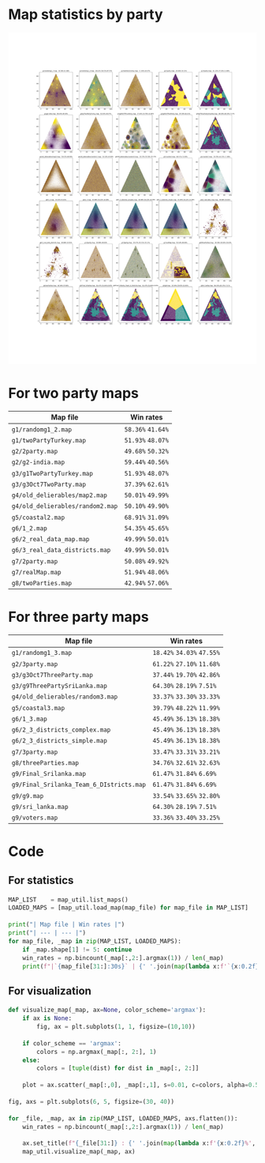 # Map statistics by party

<img src='maps_visualized.png' />

# For two party maps

| Map file | Win rates |
| --- | --- |
|`g1/randomg1_2.map             ` | `58.36%` `41.64%` |
|`g1/twoPartyTurkey.map         ` | `51.93%` `48.07%` |
|`g2/2party.map                 ` | `49.68%` `50.32%` |
|`g2/g2-india.map               ` | `59.44%` `40.56%` |
|`g3/g1TwoPartyTurkey.map       ` | `51.93%` `48.07%` |
|`g3/g3Oct7TwoParty.map         ` | `37.39%` `62.61%` |
|`g4/old_delierables/map2.map   ` | `50.01%` `49.99%` |
|`g4/old_delierables/random2.map` | `50.10%` `49.90%` |
|`g5/coastal2.map               ` | `68.91%` `31.09%` |
|`g6/1_2.map                    ` | `54.35%` `45.65%` |
|`g6/2_real_data_map.map        ` | `49.99%` `50.01%` |
|`g6/3_real_data_districts.map  ` | `49.99%` `50.01%` |
|`g7/2party.map                 ` | `50.08%` `49.92%` |
|`g7/realMap.map                ` | `51.94%` `48.06%` |
|`g8/twoParties.map             ` | `42.94%` `57.06%` |

# For three party maps

| Map file | Win rates |
| --- | --- |
|`g1/randomg1_3.map             ` | `18.42%` `34.03%` `47.55%` |
|`g2/3party.map                 ` | `61.22%` `27.10%` `11.68%` |
|`g3/g3Oct7ThreeParty.map       ` | `37.44%` `19.70%` `42.86%` |
|`g3/g9ThreePartySriLanka.map   ` | `64.30%` `28.19%` `7.51%` |
|`g4/old_delierables/random3.map` | `33.37%` `33.30%` `33.33%` |
|`g5/coastal3.map               ` | `39.79%` `48.22%` `11.99%` |
|`g6/1_3.map                    ` | `45.49%` `36.13%` `18.38%` |
|`g6/2_3_districts_complex.map  ` | `45.49%` `36.13%` `18.38%` |
|`g6/2_3_districts_simple.map   ` | `45.49%` `36.13%` `18.38%` |
|`g7/3party.map                 ` | `33.47%` `33.31%` `33.21%` |
|`g8/threeParties.map           ` | `34.76%` `32.61%` `32.63%` |
|`g9/Final_Srilanka.map         ` | `61.47%` `31.84%` `6.69%` |
|`g9/Final_Srilanka_Team_6_DIstricts.map` | `61.47%` `31.84%` `6.69%` |
|`g9/g9.map                     ` | `33.54%` `33.65%` `32.80%` |
|`g9/sri_lanka.map              ` | `64.30%` `28.19%` `7.51%` |
|`g9/voters.map                 ` | `33.36%` `33.40%` `33.25%` |

# Code

## For statistics
```python
MAP_LIST    = map_util.list_maps()
LOADED_MAPS = [map_util.load_map(map_file) for map_file in MAP_LIST]

print("| Map file | Win rates |")
print("| --- | --- |")
for map_file, _map in zip(MAP_LIST, LOADED_MAPS):
    if _map.shape[1] != 5: continue
    win_rates = np.bincount(_map[:,2:].argmax(1)) / len(_map)
    print(f"|`{map_file[31:]:30s}` | {' '.join(map(lambda x:f'`{x:0.2f}%`', win_rates*100))} |")
```

## For visualization
```python
def visualize_map(_map, ax=None, color_scheme='argmax'):
    if ax is None:
        fig, ax = plt.subplots(1, 1, figsize=(10,10))
    
    if color_scheme == 'argmax':
        colors = np.argmax(_map[:, 2:], 1)
    else:
        colors = [tuple(dist) for dist in _map[:, 2:]]

    plot = ax.scatter(_map[:,0], _map[:,1], s=0.01, c=colors, alpha=0.5, cmap='rainbow')
    
fig, axs = plt.subplots(6, 5, figsize=(30, 40))

for _file, _map, ax in zip(MAP_LIST, LOADED_MAPS, axs.flatten()):
    win_rates = np.bincount(_map[:,2:].argmax(1)) / len(_map)
    
    ax.set_title(f"{_file[31:]} : {' '.join(map(lambda x:f'{x:0.2f}%', win_rates*100))}")
    map_util.visualize_map(_map, ax)
```